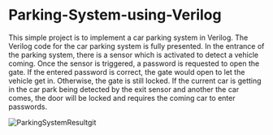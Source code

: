 # Parking-System-using-Verilog
This simple project is to implement a car parking system in Verilog. The Verilog code for the car parking system is fully presented.
In the entrance of the parking system, there is a sensor which is activated to detect a vehicle coming. Once the sensor is triggered, a password is requested to open the gate. If the entered password is correct, the gate would open to let the vehicle get in. Otherwise, the gate is still locked. If the current car is getting in the car park being detected by the exit sensor and another the car comes, the door will be locked and requires the coming car to enter passwords.

![ParkingSystemResultgit](https://user-images.githubusercontent.com/101914879/159131554-2a6b69ec-c5f0-43cf-9a51-61057570daf3.png)
